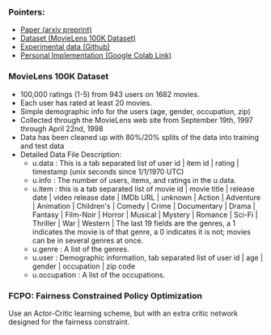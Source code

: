### Pointers: 
- [Paper (arxiv preprint)](https://arxiv.org/pdf/2101.03584)
- [Dataset (MovieLens 100K Dataset)](https://grouplens.org/datasets/Movielens/)
- [Experimental data (Github)](https://github.com/TobyGE/FCPO)
- [Personal Implementation (Google Colab Link)](https://colab.research.google.com/drive/1ZNfXGe6nSjRmBTUGD2ALOLjtmUfhw96Y#scrollTo=8nuKH3BfrWL3)
### MovieLens 100K Dataset
- 100,000 ratings (1-5) from 943 users on 1682 movies.
- Each user has rated at least 20 movies.
- Simple demographic info for the users (age, gender, occupation, zip)
- Collected through the MovieLens web site from September 19th, 1997 through April 22nd, 1998
- Data has been cleaned up with  80%/20% splits of the data into training and test data
- Detailed Data File Description: 
  - u.data : This is a tab separated list of user id | item id | rating | timestamp (unix seconds since 1/1/1970 UTC)
  - u.info : The number of users, items, and ratings in the u.data.
  - u.item : this is a tab separated list of
              movie id | movie title | release date | video release date |
              IMDb URL | unknown | Action | Adventure | Animation |
              Children's | Comedy | Crime | Documentary | Drama | Fantasy |
              Film-Noir | Horror | Musical | Mystery | Romance | Sci-Fi |
              Thriller | War | Western |
              The last 19 fields are the genres, a 1 indicates the movie
              is of that genre, a 0 indicates it is not; movies can be in
              several genres at once.
  - u.genre : A list of the genres.
  - u.user : Demographic information, tab separated list of
              user id | age | gender | occupation | zip code
  - u.occupation : A list of the occupations.

### FCPO: Fairness Constrained Policy Optimization
Use an Actor-Critic learning scheme, but with an extra critic network designed for the fairness constraint.
